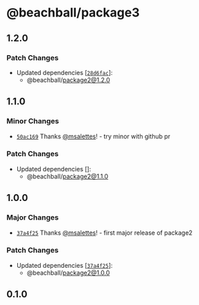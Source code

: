 # @beachball/package3

## 1.2.0

### Patch Changes

- Updated dependencies [[`28d6fac`](https://github.com/msalettes/nx-beachball/commit/28d6face8f0f8d41dfb6b8cf977f767f81df823f)]:
  - @beachball/package2@1.2.0

## 1.1.0

### Minor Changes

- [`50ac169`](https://github.com/msalettes/nx-beachball/commit/50ac169a48c371f12d7744a069be0b836180c5d8) Thanks [@msalettes](https://github.com/msalettes)! - try minor with github pr

### Patch Changes

- Updated dependencies []:
  - @beachball/package2@1.1.0

## 1.0.0

### Major Changes

- [`37a4f25`](https://github.com/msalettes/nx-beachball/commit/37a4f258b5a57988b7c0b12e598f25912622deb3) Thanks [@msalettes](https://github.com/msalettes)! - first major release of package2

### Patch Changes

- Updated dependencies [[`37a4f25`](https://github.com/msalettes/nx-beachball/commit/37a4f258b5a57988b7c0b12e598f25912622deb3)]:
  - @beachball/package2@1.0.0

## 0.1.0
